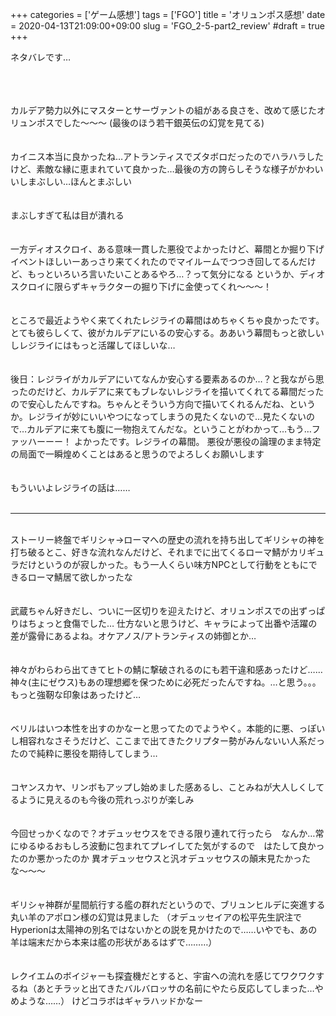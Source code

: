 +++
categories = ['ゲーム感想']
tags = ['FGO']
title = 'オリュンポス感想'
date = 2020-04-13T21:09:00+09:00
slug = 'FGO_2-5-part2_review'
#draft = true
+++

ネタバレです…
<!--more-->
<br>
<br>
<br>
カルデア勢力以外にマスターとサーヴァントの組がある良さを、改めて感じたオリュンポスでした〜〜〜
(最後のほう若干銀英伝の幻覚を見てる)
<br>
<br>
<br>
カイニス本当に良かったね…アトランティスでズタボロだったのでハラハラしたけど、素敵な縁に恵まれていて良かった…最後の方の誇らしそうな様子がかわいいしまぶしい…ほんとまぶしい
<br>
<br>
<br>
まぶしすぎて私は目が潰れる
<br>
<br>
<br>
一方ディオスクロイ、ある意味一貫した悪役でよかったけど、幕間とか掘り下げイベントほしいーあっさり来てくれたのでマイルームでつつき回してるんだけど、もっといろいろ言いたいことあるやろ…？って気分になる
というか、ディオスクロイに限らずキャラクターの掘り下げに金使ってくれ〜〜〜！
<br>
<br>
<br>
ところで最近ようやく来てくれたレジライの幕間はめちゃくちゃ良かったです。とても彼らしくて、彼がカルデアにいるの安心する。ああいう幕間もっと欲しいしレジライにはもっと活躍してほしいな…
<br>
<br>
<br>
後日：レジライがカルデアにいてなんか安心する要素あるのか…？と我ながら思ったのだけど、カルデアに来てもブレないレジライを描いてくれてる幕間だったので安心したんですね。ちゃんとそういう方向で描いてくれるんだね、というか。レジライが妙にいいやつになってしまうの見たくないので…見たくないので…カルデアに来ても腹に一物抱えてんだな。ということがわかって…もう…ファッハーーー！
よかったです。レジライの幕間。
悪役が悪役の論理のまま特定の局面で一瞬煌めくことはあると思うのでよろしくお願いします
<br>
<br>
<br>
もういいよレジライの話は……
<br>
<br>

***

<br>
ストーリー終盤でギリシャ→ローマへの歴史の流れを持ち出してギリシャの神を打ち破るとこ、好きな流れなんだけど、それまでに出てくるローマ鯖がカリギュラだけというのが寂しかった。もう一人くらい味方NPCとして行動をともにできるローマ鯖居て欲しかったな
<br>
<br>
<br>
武蔵ちゃん好きだし、ついに一区切りを迎えたけど、オリュンポスでの出ずっぱりはちょっと食傷でした…
仕方ないと思うけど、キャラによって出番や活躍の差が露骨にあるよね。オケアノス/アトランティスの姉御とか…
<br>
<br>
<br>
神々がわらわら出てきてヒトの鯖に撃破されるのにも若干違和感あったけど……神々(主にゼウス)もあの理想郷を保つために必死だったんですね。…と思う。。。
もっと強靭な印象はあったけど…
<br>
<br>
<br>
ベリルはいつ本性を出すのかなーと思ってたのでようやく。本能的に悪、っぽいし相容れなさそうだけど、ここまで出てきたクリプター勢がみんないい人系だったので純粋に悪役を期待してしまう…
<br>
<br>
<br>
コヤンスカヤ、リンボもアップし始めました感あるし、ことみねが大人しくしてるように見えるのも今後の荒れっぷりが楽しみ
<br>
<br>
<br>
今回せっかくなので？オデュッセウスをできる限り連れて行ったら　なんか…常にゆるゆるおもしろ波動に包まれてプレイしてた気がするので　はたして良かったのか悪かったのか
異オデュッセウスと汎オデュッセウスの顛末見たかったな〜〜〜
<br>
<br>
<br>
ギリシャ神群が星間航行する艦の群れだというので、ブリュンヒルデに突進する丸い羊のアポロン様の幻覚は見ました
（オデュッセイアの松平先生訳注でHyperionは太陽神の別名ではないかとの説を見かけたので……いやでも、あの羊は端末だから本来は艦の形状があるはずで………）
<br>
<br>
<br>
レクイエムのボイジャーも探査機だとすると、宇宙への流れを感じてワクワクするね（あとチラッと出てきたバルバロッサの名前にやたら反応してしまった…やめような……）
けどコラボはギャラハッドかなー
<br>